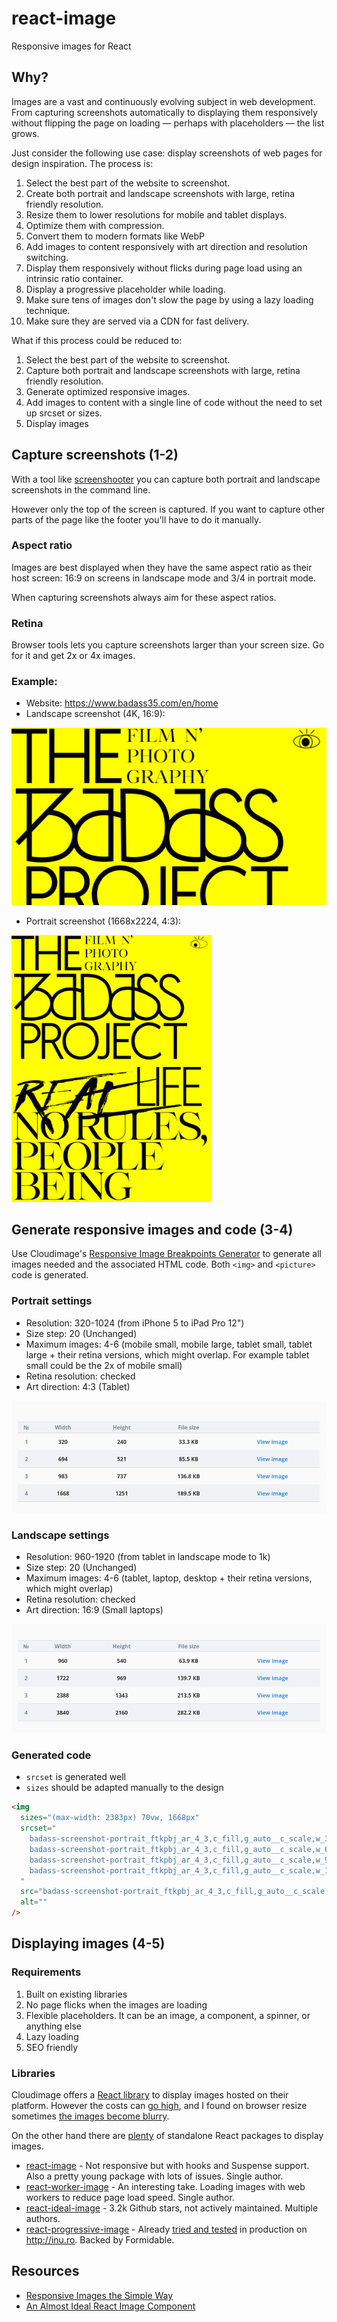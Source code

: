 # react-image

Responsive images for React

## Why?

Images are a vast and continuously evolving subject in web development. From capturing screenshots automatically to displaying them responsively without flipping the page on loading — perhaps with placeholders — the list grows.

Just consider the following use case: display screenshots of web pages for design inspiration. The process is:

1. Select the best part of the website to screenshot.
2. Create both portrait and landscape screenshots with large, retina friendly resolution.
3. Resize them to lower resolutions for mobile and tablet displays.
4. Optimize them with compression.
5. Convert them to modern formats like WebP
6. Add images to content responsively with art direction and resolution switching.
7. Display them responsively without flicks during page load using an intrinsic ratio container.
8. Display a progressive placeholder while loading.
9. Make sure tens of images don't slow the page by using a lazy loading technique.
10. Make sure they are served via a CDN for fast delivery.

What if this process could be reduced to:

1. Select the best part of the website to screenshot.
2. Capture both portrait and landscape screenshots with large, retina friendly resolution.
3. Generate optimized responsive images.
4. Add images to content with a single line of code without the need to set up srcset or sizes.
5. Display images

## Capture screenshots (1-2)

With a tool like [screenshooter](https://github.com/vladocar/screenshoteer) you can capture both portrait and landscape screenshots in the command line.

However only the top of the screen is captured. If you want to capture other parts of the page like the footer you'll have to do it manually.

### Aspect ratio

Images are best displayed when they have the same aspect ratio as their host screen: 16:9 on screens in landscape mode and 3/4 in portrait mode.

When capturing screenshots always aim for these aspect ratios.

### Retina

Browser tools lets you capture screenshots larger than your screen size. Go for it and get 2x or 4x images.

### Example:

- Website: https://www.badass35.com/en/home
- Landscape screenshot (4K, 16:9):

<img src='badass-screenshot-landscape.png'/>

- Portrait screenshot (1668x2224, 4:3):

<img width=320 src='badass-screenshot-portrait.png'/>

## Generate responsive images and code (3-4)

Use Cloudimage's [Responsive Image Breakpoints Generator](https://www.responsivebreakpoints.com/) to generate all images needed and the associated HTML code. Both `<img>` and `<picture>` code is generated.

### Portrait settings

- Resolution: 320-1024 (from iPhone 5 to iPad Pro 12")
- Size step: 20 (Unchanged)
- Maximum images: 4-6 (mobile small, mobile large, tablet small, tablet large + their retina versions, which might overlap. For example tablet small could be the 2x of mobile small)
- Retina resolution: checked
- Art direction: 4:3 (Tablet)

<img src='sizes-1.png'/>

### Landscape settings

- Resolution: 960-1920 (from tablet in landscape mode to 1k)
- Size step: 20 (Unchanged)
- Maximum images: 4-6 (tablet, laptop, desktop + their retina versions, which might overlap)
- Retina resolution: checked
- Art direction: 16:9 (Small laptops)

<img src='sizes-2.png'/>

### Generated code

- `srcset` is generated well
- `sizes` should be adapted manually to the design

```html
<img
  sizes="(max-width: 2383px) 70vw, 1668px"
  srcset="
    badass-screenshot-portrait_ftkpbj_ar_4_3,c_fill,g_auto__c_scale,w_320.png   320w,
    badass-screenshot-portrait_ftkpbj_ar_4_3,c_fill,g_auto__c_scale,w_691.png   691w,
    badass-screenshot-portrait_ftkpbj_ar_4_3,c_fill,g_auto__c_scale,w_981.png   981w,
    badass-screenshot-portrait_ftkpbj_ar_4_3,c_fill,g_auto__c_scale,w_1668.png 1668w
  "
  src="badass-screenshot-portrait_ftkpbj_ar_4_3,c_fill,g_auto__c_scale,w_1668.png"
  alt=""
/>
```

## Displaying images (4-5)

### Requirements

1. Built on existing libraries
2. No page flicks when the images are loading
3. Flexible placeholders. It can be an image, a component, a spinner, or anything else
4. Lazy loading
5. SEO friendly

### Libraries

Cloudimage offers a [React library](https://github.com/scaleflex/react-cloudimage-responsive) to display images hosted on their platform. However the costs can [go high](https://www.cloudimage.io/en/pricing), and I found on browser resize sometimes [the images become blurry](http://metamn.io/react-best-practices/?path=/docs/loading-images--art-direction-with-Cloudimage).

On the other hand there are [plenty](https://github.com/stereobooster/react-ideal-image#other-solutions) of standalone React packages to display images.

- [react-image](https://github.com/mbrevda/react-image) - Not responsive but with hooks and Suspense support. Also a pretty young package with lots of issues. Single author.
- [react-worker-image](https://github.com/nitish24p/react-worker-image) - An interesting take. Loading images with web workers to reduce page load speed. Single author.
- [react-ideal-image](https://github.com/stereobooster/react-ideal-image) - 3.2k Github stars, not actively maintained. Multiple authors.
- [react-progressive-image](https://github.com/FormidableLabs/react-progressive-image) - Already [tried and tested](https://github.com/metamn/inu-v2-b/blob/master/react-src/src/components/ImageResponsive/ImageResponsive.js) in production on http://inu.ro. Backed by Formidable.

## Resources

- [Responsive Images the Simple Way](https://cloudfour.com/thinks/responsive-images-the-simple-way/)
- [An Almost Ideal React Image Component ](https://github.com/stereobooster/react-ideal-image)
